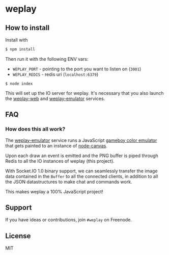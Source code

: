 
# weplay

## How to install

Install with

```bash
$ npm install
```

Then run it with the following ENV vars:

- `WEPLAY_PORT` - pointing to the port you want to listen on (`3001`)
- `WEPLAY_REDIS` - redis uri (`localhost:6379`)

```
$ node index
```

This will set up the IO server for weplay. It's necessary that you also
launch the [weplay-web](https://github.com/guille/weplay-web)
and [weplay-emulator](https://github.com/guille/weplay-emulator) services.

## FAQ

### How does this all work?

The [weplay-emulator](https://github.com/guille/weplay-emulator) service
runs a JavaScript [gameboy color emulator](http://github.com/guille/gameboy)
that gets painted to an instance of
[node-canvas](http://github.com/learnboost/node-canvas).

Upon each draw an event is emitted and the PNG buffer is piped through
Redis to all the IO instances of weplay (this project).

With Socket.IO 1.0 binary support, we can seamlessly transfer the image
data contained in the `Buffer` to all the connected clients, in addition
to all the JSON datastructures to make chat and commands work.

This makes weplay a 100% JavaScript project!

## Support

If you have ideas or contributions, join `#weplay` on Freenode.

## License

MIT
